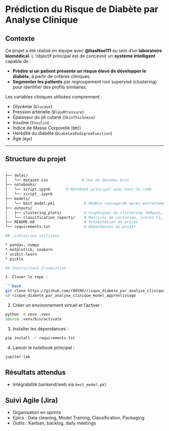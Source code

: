 #  Prédiction du Risque de Diabète par Analyse Clinique

##  Contexte

Ce projet a été réalisé en équipe avec **@hasNae111** au sein d’un **laboratoire biomédical**. 
L ’objectif principal est de concevoir un **système intelligent** capable de :

- **Prédire si un patient présente un risque élevé de développer le diabète**, à partir de critères cliniques.
- **Segmenter les patients** par regroupement non supervisé (clustering) pour identifier des profils similaires.

Les variables cliniques utilisées comprennent :
- Glycémie (`Glucose`)
- Pression artérielle (`BloodPressure`)
- Épaisseur du pli cutané (`SkinThickness`)
- Insuline (`Insulin`)
- Indice de Masse Corporelle (`BMI`)
- Hérédité du diabète (`DiabetesPedigreeFunction`)
- Âge (`Age`)

---

## Structure du projet

```bash
.
├── datas/
│   └── dataset.csv               # Jeu de données brut
├── notebooks/
│   └── script.ipynb       # Notebook principal avec tout le code
│   └── script_.ipynb   
├── models/
│   └── best_model.pkl             # Modèle sauvegardé après entraînement
├── outputs/
│   ├── clustering_plots/          # Graphiques de clustering (KMeans, PCA)
│   └── classification_reports/    # Matrices de confusion, scores F1, etc.
├── README.md                      # Présentation du projet
└── requirements.txt               # Dépendances du projet

##  Librairies utilisées

* pandas, numpy
* matplotlib, seaborn
* scikit-learn
* pickle

## Instructions d’exécution

1. Cloner le repo :

```bash
git clone https://github.com/r00tMG/risque_diabete_par_analyse_clinique_model_apprentissage.git
cd risque_diabete_par_analyse_clinique_model_apprentissage
```

2. Créer un environnement virtuel et l’activer :

```bash
python -m venv .venv
source .venv/bin/activate  
```

3. Installer les dépendances :

```bash
pip install -r requirements.txt
```

4. Lancer le notebook principal :

```bash
jupiter-lab
```

## Résultats attendus

* Intégrabilité backend/web via `best_model.pkl`

## Suivi Agile (Jira)

* Organisation en sprints
* Epics : Data cleaning, Model Training, Classification, Packaging
* Outils : Kanban, backlog, daily meetings

